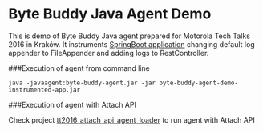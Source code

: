 # Byte Buddy Java Agent Demo

This is demo of Byte Buddy Java agent prepared for Motorola Tech Talks 2016 in Kraków.
It instruments [SpringBoot application](https://github.com/jakubhalun/byte_buddy_agent_demo_instrumented_app) changing default log appender to FileAppender and adding logs to RestController.

###Execution of agent from command line

```
java -javaagent:byte-buddy-agent.jar -jar byte-buddy-agent-demo-instrumented-app.jar
```

###Execution of agent with Attach API

Check project [tt2016_attach_api_agent_loader](https://github.com/jakubhalun/tt2016_attach_api_agent_loader) to run agent with Attach API